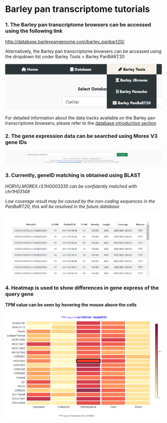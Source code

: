 # Barley pan transcriptome tutorials

### 1. The Barley pan transcriptome browsers can be accessed using the following link

http://database.barleypangenome.com/barley_panbart20/

Alternatively, the Barley pan transcriptome browsers can be accessed using the dropdown list under Barley Tools > Barley PanBART20

<img src="img/jbrowse/01_barley_jbrowse.png" alt="hi" width="600" class="inline"/>

For detailed information about the data tracks available on the Barley pan transcriptome browsers, please refer to the [database introduction section](../Barley.md#5-barley-linear-pan-transcriptome-database)

### 2. The gene expression data can be searched using Morex V3 gene IDs  

<img src="img/panbart20/01_geneid_search.png" alt="hi" width="800" class="inline"/>

### 3. Currently, geneID matching is obtained using BLAST

*HORVU.MOREX.r3.1HG003335 can be confidently matched with chr1H03149*

*Low coverage result may be caused by the non-coding sequences in the PanBaRT20, this will be resolved in the future database*

<img src="img/panbart20/02_blast_result.png" alt="hi" width="800" class="inline"/>

### 4. Heatmap is used to show differences in gene express of the query gene

**TPM value can be seen by hovering the mouse above the cells**

<img src="img/panbart20/03_tpm_view.png" alt="hi" width="800" class="inline"/>
